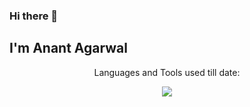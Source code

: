 ### Hi there 👋
## I'm Anant Agarwal
<!--
**Anant1Agarwal/Anant1Agarwal** is a ✨ _special_ ✨ repository because its `README.md` (this file) appears on your GitHub profile.

Here are some ideas to get you started:

- 🔭 I’m currently working on ...
- 🌱 I’m currently learning ...
- 👯 I’m looking to collaborate on ...
- 🤔 I’m looking for help with ...
- 💬 Ask me about ...
- 📫 How to reach me: ...
- 😄 Pronouns: ...
- ⚡ Fun fact: ...
-->

<p align="center">Languages and Tools used till date:</p>
<p align="center">
  <a href="https://skillicons.dev">
    <img src="https://skillicons.dev/icons?i=c,cpp,py,java,anaconda,html,css,js,figma,react,mongodb,nodejs,tailwind,postman,git,github,vscode" />
  </a>
</p>


